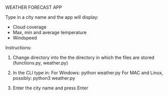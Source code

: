 WEATHER FORECAST APP

Type in a city name and the app will display:
- Cloud coverage
- Max, min and average temperature
- Windspeed

Instructions: 
1. Change directory into the the directory in which the files are stored (functions.py, weather.py)

2. In the CLI type in:
   For Windows: python weather.py
   For MAC and Linux, possibly: python3 weather.py
   
3. Enter the city name and press Enter



